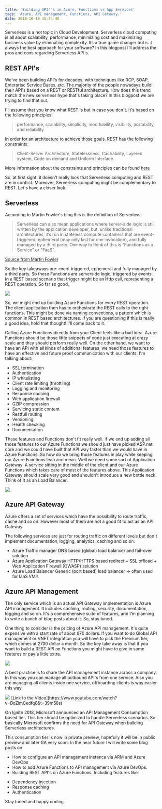 ```yaml
---
title: 'Building API''s in Azure, Functions vs App Services'
tags: 'Azure, API management, Functions, API Gateway.'
date: 2018-10-19 15:44:40
---
```

Serverless is a hot topic in Cloud Development. Serverless cloud computing is all about scalability, performance, minimizing cost and maximizing business value by eliminating complexity. Its a true game changer but is it always the best approach for your software? In this blogpost I'll address the pros and cons regarding Serverless API's.

## REST API's
We've been building API's for decades, with techniques like RCP, SOAP, Enterprise Service Buses, etc. The majority of the people nowadays build their API's based on a REST or RESTful architecture. How does this trend match the new serverless hype that's taking place? In this blogpost we are trying to find that out. 

I'll assume that you know what REST is but in case you don't. It's based on the following principles: 
> performance, scalability, simplicity, modifiability, visibility, portability, and reliability

In order for an architecture to achieve those goals, REST has the following constraints:
> Client-Server Architecture, Statelessness, Cachability, Layered system, Code on demand and Uniform Interface. 

More information about the constraints and principles can be found [here](https://en.wikipedia.org/wiki/Representational_state_transfer)

So, at first sight, it doesn't really look that Serverless computing and REST are in conflict. Moreover, Serverless computing might be complementary to REST. Let's have a closer look.

## Serverless
According to Martin Fowler's blog this is the definition of Serverless:

> Serverless can also mean applications where server-side logic is still written by the application developer, but, unlike traditional architectures, it’s run in stateless compute containers that are event-triggered, ephemeral (may only last for one invocation), and fully managed by a third party. One way to think of this is “Functions as a Service” or "FaaS".

[Source from Martin Fowler](https://martinfowler.com/articles/serverless.html)

So the key takeaways are: event triggered, ephemeral and fully managed by a third party. So those Functions are serverside logic, triggered by events. In a REST based scenario that trigger might be an Http call, representing a REST operation. So far so good.

<img src="/images/serverless/Serverless API.png" />

So, we might end up building Azure Functions for every REST operation. The client application then has to orchestrate the REST calls to the right functions. This might be done via naming conventions, a pattern which is common in REST based architectures. If you are questioning if this is really a good idea, hold that thought! I'll come back to it.

Calling Azure Functions directly from your Client feels like a bad idea. Azure Functions should be those little snippets of code just executing at crazy scale and they should perform really well. On the other hand, we want to have an API with all kinds of additional features, we need those features to have an effective and future proof communication with our clients. I'm talking about:

* SSL termination
* Authentication
* IP whitelisting
* Client rate limiting (throttling)
* Logging and monitoring
* Response caching
* Web application firewall
* GZIP compression
* Servicing static content
* Restfull routing
* Versioning
* Health checking
* Documentation

These features and Functions don't fit really well. If we end up adding all those features to our Azure Functions we should just have picked ASP.net core and we could have built that API way faster than we would have in Azure Functions. So how do we bring those features in play while keeping our Azure Functions lean and mean. Well we need some sort of Application Gateway. A service sitting in the middle of the client and our Azure Functions which takes care of most of the features above. This Application Gateway should scale very good and shouldn't introduce a new bottle neck. Think of it as an Load Balancer.

<img src="/images/serverless/Serverless.png" />

## Azure API Gateway
Azure offers a set of services which have the possibility to route traffic, cache and so on. However most of them are not a good fit to act as an API Gateway. 

The following services are just for routing traffic on different levels but don't implement documentation, logging, analytics, caching and so on:

* Azure Traffic manager
DNS based (global) load balancer and fail-over solution
* Azure Application Gateway
HTTP/HTTPS based redirect + SSL offload + Web Application Firewall (OWASP) solution 
* Azure Load Balancer
Generic (port based) load balancer -> often used for IaaS VM’s

## Azure API Management
The only service which is an actual API Gateway implementation is Azure API management. It includes caching, routing, security, documentation, logging and so on. It's a comprehensive suite of features, and I'm planning to write a bunch of blog posts about it. So, stay tuned.

One thing to consider is the pricing of Azure API management. It's quite expensive with a start rate of about 670 dollars. If you want to do Global API management or VNET integration you will have to pick the Premium tier, which comes at 2700 dollar a month. So the key take away is that if you want to build a REST API on Functions you might have to give in some features or pay a little extra.

<img src="/images/serverless/costs.png" />

A best practice is to share the API management instance across a company. In this way you can manage all outbound API's from one service. Also you are managing all clients inside one service, offboarding clients is way easier this way.

<img src="/images/serverless/announcement.png" />
[Link to the Video](https://www.youtube.com/watch?v=BoZimCedfq8&t=39m58s)

On Ignite 2018, Microsoft announced an API Management Consumption based tier. This tier should be optimized to handle Serverless scenarios. So basically Microsoft confirms the need for API Gateway when building Serverless architectures.

This consumption tier is now in private preview, hopefully it will be in public preview and later GA very soon. In the near future I will write some blog posts on:

* How to configure an API management instance via ARM and Azure DevOps
* How to add Azure Functions to API management via Azure DevOps.
* Building REST API's on Azure Functions. Including features like:
 - Dependency injection
 - Response caching
 - Authentication

Stay tuned and happy coding.